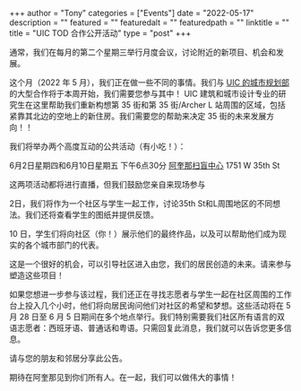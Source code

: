 
+++
author = "Tony"
categories = ["Events"]
date = "2022-05-17"
description = ""
featured = ""
featuredalt = ""
featuredpath = ""
linktitle = ""
title = "UIC TOD 合作公开活动"
type = "post"
+++

通常，我们在每月的第二个星期三举行月度会议，讨论附近的新项目、机会和发展。

这个月（2022 年 5 月），我们正在做一些不同的事情。我们与 [UIC 的城市规划部](https://cuppa.uic.edu/) 的大型合作将于本周开始，我们需要您参与其中！ UIC 建筑和城市设计专业的研究生在这里帮助我们重新构想第 35 街和第 35 街/Archer L 站周围的区域，包括紧靠其北边的空地上的新住房。我们需要您的帮助来决定 35 街的未来发展方向！！

我们将举办两个高度互动的公共活动（有小吃！）：

6月2日星期四和6月10日星期五
下午6点30分
[阿奎那扫盲中心](https://aquinasliteracycenter.org/)
1751 W 35th St

这两项活动都将进行直播，但我们鼓励您亲自来现场参与

2日，我们将作为一个社区与学生一起工作，讨论35th St和L周围地区的不同想法。我们还将查看学生的图纸并提供反馈。

10 日，学生们将向社区（你！）展示他们的最终作品，以及可以帮助他们成为现实的各个城市部门的代表。

这是一个很好的机会，可以引导社区进入由您，我们的居民创造的未来。请来参与塑造这些项目！

如果您想进一步参与该过程，我们还正在寻找志愿者与学生一起在社区周围的工作台上投入几个小时，他们将向居民询问他们对社区的希望和梦想。这些活动将在 5 月 28 日至 6 月 5 日期间在多个地点举行。我们特别需要我们社区所有语言的双语志愿者：西班牙语、普通话和粤语。只需回复此消息，我们就可以告诉您更多信息。

请与您的朋友和邻居分享此公告。

期待在阿奎那见到你们所有人。在一起，我们可以做伟大的事情！
<br/>